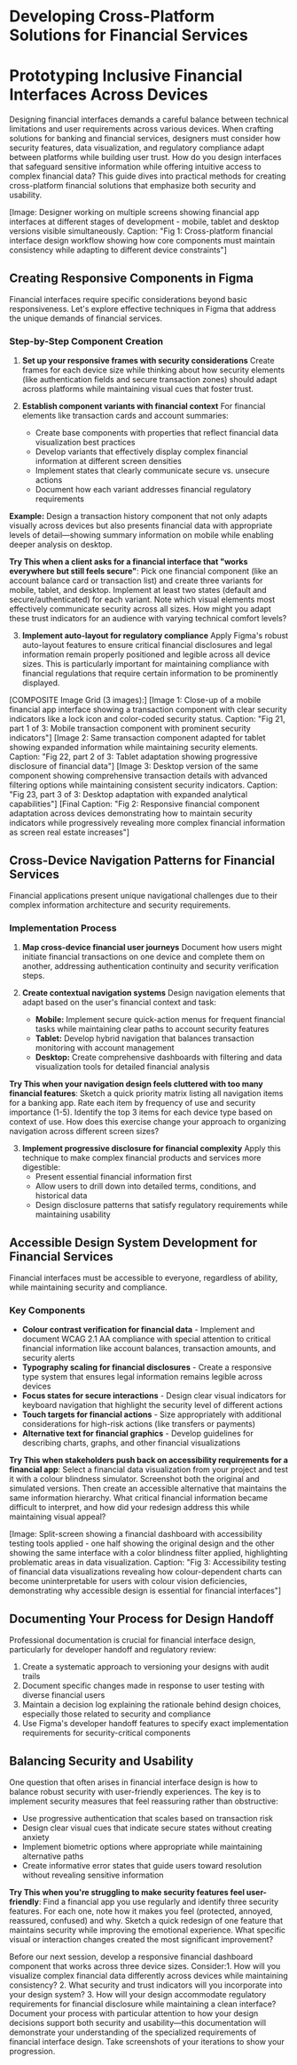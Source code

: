 # Developing Cross-Platform Solutions for Financial Services

# Prototyping Inclusive Financial Interfaces Across Devices

Designing financial interfaces demands a careful balance between technical limitations and user requirements across various devices. When crafting solutions for banking and financial services, designers must consider how security features, data visualization, and regulatory compliance adapt between platforms while building user trust. How do you design interfaces that safeguard sensitive information while offering intuitive access to complex financial data? This guide dives into practical methods for creating cross-platform financial solutions that emphasize both security and usability.

[Image: Designer working on multiple screens showing financial app interfaces at different stages of development - mobile, tablet and desktop versions visible simultaneously. Caption: "Fig 1: Cross-platform financial interface design workflow showing how core components must maintain consistency while adapting to different device constraints"]

## Creating Responsive Components in Figma

Financial interfaces require specific considerations beyond basic responsiveness. Let's explore effective techniques in Figma that address the unique demands of financial services.

### Step-by-Step Component Creation

1. **Set up your responsive frames with security considerations**
   Create frames for each device size while thinking about how security elements (like authentication fields and secure transaction zones) should adapt across platforms while maintaining visual cues that foster trust.
  
2. **Establish component variants with financial context**
   For financial elements like transaction cards and account summaries:
   * Create base components with properties that reflect financial data visualization best practices
   * Develop variants that effectively display complex financial information at different screen densities
   * Implement states that clearly communicate secure vs. unsecure actions
   * Document how each variant addresses financial regulatory requirements

  **Example:** Design a transaction history component that not only adapts visually across devices but also presents financial data with appropriate levels of detail—showing summary information on mobile while enabling deeper analysis on desktop.

**Try This when a client asks for a financial interface that "works everywhere but still feels secure"**: Pick one financial component (like an account balance card or transaction list) and create three variants for mobile, tablet, and desktop. Implement at least two states (default and secure/authenticated) for each variant. Note which visual elements most effectively communicate security across all sizes. How might you adapt these trust indicators for an audience with varying technical comfort levels?

3. **Implement auto-layout for regulatory compliance**
   Apply Figma's robust auto-layout features to ensure critical financial disclosures and legal information remain properly positioned and legible across all device sizes. This is particularly important for maintaining compliance with financial regulations that require certain information to be prominently displayed.

[COMPOSITE Image Grid (3 images):]
[Image 1: Close-up of a mobile financial app interface showing a transaction component with clear security indicators like a lock icon and color-coded security status. Caption: "Fig 21, part 1 of 3: Mobile transaction component with prominent security indicators"]
[Image 2: Same transaction component adapted for tablet showing expanded information while maintaining security elements. Caption: "Fig 22, part 2 of 3: Tablet adaptation showing progressive disclosure of financial data"]
[Image 3: Desktop version of the same component showing comprehensive transaction details with advanced filtering options while maintaining consistent security indicators. Caption: "Fig 23, part 3 of 3: Desktop adaptation with expanded analytical capabilities"]
[Final Caption: "Fig 2: Responsive financial component adaptation across devices demonstrating how to maintain security indicators while progressively revealing more complex financial information as screen real estate increases"]

## Cross-Device Navigation Patterns for Financial Services

Financial applications present unique navigational challenges due to their complex information architecture and security requirements.

### Implementation Process

1. **Map cross-device financial user journeys**
   Document how users might initiate financial transactions on one device and complete them on another, addressing authentication continuity and security verification steps.
   
2. **Create contextual navigation systems**
   Design navigation elements that adapt based on the user's financial context and task:
   
   * **Mobile:** Implement secure quick-action menus for frequent financial tasks while maintaining clear paths to account security features
   * **Tablet:** Develop hybrid navigation that balances transaction monitoring with account management
   * **Desktop:** Create comprehensive dashboards with filtering and data visualization tools for detailed financial analysis

**Try This when your navigation design feels cluttered with too many financial features**: Sketch a quick priority matrix listing all navigation items for a banking app. Rate each item by frequency of use and security importance (1-5). Identify the top 3 items for each device type based on context of use. How does this exercise change your approach to organizing navigation across different screen sizes?

3. **Implement progressive disclosure for financial complexity**
   Apply this technique to make complex financial products and services more digestible:
   * Present essential financial information first
   * Allow users to drill down into detailed terms, conditions, and historical data
   * Design disclosure patterns that satisfy regulatory requirements while maintaining usability

## Accessible Design System Development for Financial Services

Financial interfaces must be accessible to everyone, regardless of ability, while maintaining security and compliance.

### Key Components

* **Colour contrast verification for financial data** - Implement and document WCAG 2.1 AA compliance with special attention to critical financial information like account balances, transaction amounts, and security alerts
* **Typography scaling for financial disclosures** - Create a responsive type system that ensures legal information remains legible across devices
* **Focus states for secure interactions** - Design clear visual indicators for keyboard navigation that highlight the security level of different actions
* **Touch targets for financial actions** - Size appropriately with additional considerations for high-risk actions (like transfers or payments)
* **Alternative text for financial graphics** - Develop guidelines for describing charts, graphs, and other financial visualizations

**Try This when stakeholders push back on accessibility requirements for a financial app**: Select a financial data visualization from your project and test it with a colour blindness simulator. Screenshot both the original and simulated versions. Then create an accessible alternative that maintains the same information hierarchy. What critical financial information became difficult to interpret, and how did your redesign address this while maintaining visual appeal?

[Image: Split-screen showing a financial dashboard with accessibility testing tools applied - one half showing the original design and the other showing the same interface with a color blindness filter applied, highlighting problematic areas in data visualization. Caption: "Fig 3: Accessibility testing of financial data visualizations revealing how colour-dependent charts can become uninterpretable for users with colour vision deficiencies, demonstrating why accessible design is essential for financial interfaces"]

## Documenting Your Process for Design Handoff

Professional documentation is crucial for financial interface design, particularly for developer handoff and regulatory review:

1. Create a systematic approach to versioning your designs with audit trails
2. Document specific changes made in response to user testing with diverse financial users
3. Maintain a decision log explaining the rationale behind design choices, especially those related to security and compliance
4. Use Figma's developer handoff features to specify exact implementation requirements for security-critical components

## Balancing Security and Usability

One question that often arises in financial interface design is how to balance robust security with user-friendly experiences. The key is to implement security measures that feel reassuring rather than obstructive:

* Use progressive authentication that scales based on transaction risk
* Design clear visual cues that indicate secure states without creating anxiety
* Implement biometric options where appropriate while maintaining alternative paths
* Create informative error states that guide users toward resolution without revealing sensitive information

**Try This when you're struggling to make security features feel user-friendly**: Find a financial app you use regularly and identify three security features. For each one, note how it makes you feel (protected, annoyed, reassured, confused) and why. Sketch a quick redesign of one feature that maintains security while improving the emotional experience. What specific visual or interaction changes created the most significant improvement?

Before our next session, develop a responsive financial dashboard component that works across three device sizes. Consider:1. How will you visualize complex financial data differently across devices while maintaining consistency? 2. What security and trust indicators will you incorporate into your design system? 3. How will your design accommodate regulatory requirements for financial disclosure while maintaining a clean interface? Document your process with particular attention to how your design decisions support both security and usability—this documentation will demonstrate your understanding of the specialized requirements of financial interface design. Take screenshots of your iterations to show your progression.